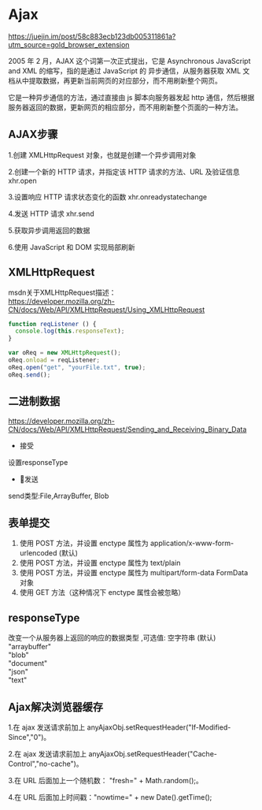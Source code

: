 # Ajax

<https://juejin.im/post/58c883ecb123db005311861a?utm_source=gold_browser_extension>

2005 年 2 月，AJAX 这个词第一次正式提出，它是 Asynchronous JavaScript and XML 的缩写，指的是通过 JavaScript 的 异步通信，从服务器获取 XML 文档从中提取数据，再更新当前网页的对应部分，而不用刷新整个网页。

它是一种异步通信的方法，通过直接由 js 脚本向服务器发起 http 通信，然后根据服务器返回的数据，更新网页的相应部分，而不用刷新整个页面的一种方法。

## AJAX步骤

1.创建 XMLHttpRequest 对象，也就是创建一个异步调用对象

2.创建一个新的 HTTP 请求，并指定该 HTTP 请求的方法、URL 及验证信息 xhr.open

3.设置响应 HTTP 请求状态变化的函数 xhr.onreadystatechange

4.发送 HTTP 请求 xhr.send

5.获取异步调用返回的数据

6.使用 JavaScript 和 DOM 实现局部刷新

## XMLHttpRequest

msdn关于XMLHttpRequest描述：  
<https://developer.mozilla.org/zh-CN/docs/Web/API/XMLHttpRequest/Using_XMLHttpRequest>

```javascript
function reqListener () {
  console.log(this.responseText);
}

var oReq = new XMLHttpRequest();
oReq.onload = reqListener;
oReq.open("get", "yourFile.txt", true);
oReq.send();
```

## 二进制数据

<https://developer.mozilla.org/zh-CN/docs/Web/API/XMLHttpRequest/Sending_and_Receiving_Binary_Data>

* 接受

设置responseType

* 发送

send类型:File,ArrayBuffer, Blob

## 表单提交

1. 使用 POST 方法，并设置 enctype 属性为 application/x-www-form-urlencoded (默认)
2. 使用 POST 方法，并设置 enctype 属性为 text/plain
3. 使用 POST 方法，并设置 enctype 属性为 multipart/form-data
  FormData 对象
4. 使用 GET 方法（这种情况下 enctype 属性会被忽略）

## responseType

改变一个从服务器上返回的响应的数据类型 ,可选值:
空字符串 (默认)  
"arraybuffer"  
"blob"  
"document"  
"json"  
"text"  

## Ajax解决浏览器缓存

1.在 ajax 发送请求前加上 anyAjaxObj.setRequestHeader("If-Modified-Since","0")。

2.在 ajax 发送请求前加上 anyAjaxObj.setRequestHeader("Cache-Control","no-cache")。

3.在 URL 后面加上一个随机数： "fresh=" + Math.random();。

4.在 URL 后面加上时间戳："nowtime=" + new Date().getTime();
